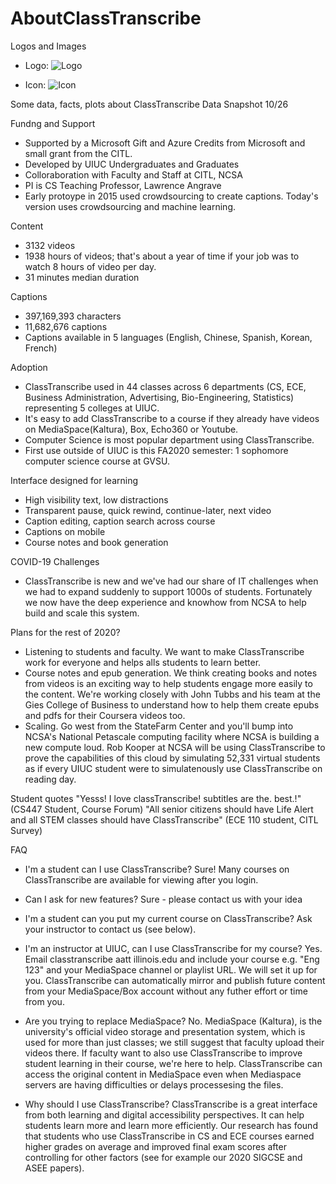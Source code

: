 # AboutClassTranscribe

Logos and Images
* Logo: 
![Logo](https://raw.githubusercontent.com/classtranscribe/FrontEnd/staging/src/assets/images/brand-text-dark.png)


* Icon:
![Icon](https://raw.githubusercontent.com/classtranscribe/FrontEnd/fa1870c89637da9ee4142aa79bb2bb3f3acf4973/src/assets/images/logo-outline.svg)


Some data, facts, plots about ClassTranscribe
Data Snapshot 10/26

Fundng and Support
* Supported by a Microsoft Gift and Azure Credits from Microsoft and small grant from the CITL.
* Developed by UIUC Undergraduates and Graduates
* Colloraboration with Faculty and Staff at CITL, NCSA
* PI is CS Teaching Professor, Lawrence Angrave
* Early protoype in 2015 used crowdsourcing to create captions. Today's version uses crowdsourcing and machine learning.

Content
* 3132 videos
* 1938 hours of videos; that's about a year of time if your job was to watch 8 hours of video per day.
* 31 minutes median duration

Captions
* 397,169,393 characters 
* 11,682,676 captions
* Captions available in 5 languages (English, Chinese, Spanish, Korean, French)

Adoption
* ClassTranscribe used in 44 classes across 6 departments (CS, ECE, Business Administration, Advertising, Bio-Engineering, Statistics) representing 5 colleges at UIUC.
* It's easy to add ClassTranscribe to a course if they already have videos on MediaSpace(Kaltura), Box, Echo360 or Youtube.
* Computer Science is most popular department using ClassTranscribe.
* First use outside of UIUC is this FA2020 semester: 1 sophomore computer science course at GVSU.

Interface designed for learning
* High visibility text, low distractions
* Transparent pause, quick rewind, continue-later, next video
* Caption editing, caption search across course
* Captions on mobile
* Course notes and book generation

COVID-19 Challenges
* ClassTranscribe is new and we've had our share of IT challenges when we had to expand suddenly to support 1000s of students. Fortunately we now have the deep experience and knowhow from NCSA to help build and scale this system.

Plans for the rest of 2020?
* Listening to students and faculty. We want to make ClassTranscribe work for everyone and helps alls students to learn better.
* Course notes and epub generation. We think creating books and notes from videos is an exciting way to help students engage more easily to the content. We're working closely with John Tubbs and his team at the Gies College of Business to understand how to help them create epubs and pdfs for their Coursera videos too.
* Scaling. Go west from the StateFarm Center and you'll bump into NCSA's National Petascale computing facility where NCSA is building a new compute loud. Rob Kooper at NCSA will be using ClassTranscribe to prove the capabilities of this cloud by simulating 52,331 virtual students as if every UIUC student were to simulatenously use ClassTranscribe on reading day. 

Student quotes
"Yesss! I love classTranscribe! subtitles are the. best.!" (CS447 Student, Course Forum)
"All senior citizens should have Life Alert and all STEM classes should have ClassTranscribe" (ECE 110 student, CITL Survey)

FAQ

* I'm a student can I use ClassTranscribe? Sure! Many courses on ClassTranscribe are available for viewing after you login.

* Can I ask for new features? Sure - please contact us with your idea
* I'm a student can you put my current course on ClassTranscribe? Ask your instructor to contact us (see below).

* I'm an  instructor at UIUC, can I use ClassTranscribe for my course? Yes. Email classtranscribe aatt illinois.edu and include your course e.g. "Eng 123" and your MediaSpace channel or playlist URL. We will set it up for you. ClassTranscribe can automatically mirror and publish future content from your MediaSpace/Box account without any futher effort or time from you.

* Are you trying to replace MediaSpace? No. MediaSpace (Kaltura), is the university's official video storage and presentation system, which is used for more than just classes; we still suggest that faculty upload their videos there. If faculty want to also use ClassTranscribe to improve student learning in their course, we're here to help. ClassTranscribe can access the original content in MediaSpace even when Mediaspace servers are having difficulties or delays processesing the files.

* Why should I use ClassTranscribe? ClassTranscribe is a great interface from both learning and digital accessibility perspectives. It can help students learn more and learn more efficiently. Our research has found that students who use ClassTranscribe in CS and ECE courses earned higher grades on average and improved final exam scores after controlling for other factors (see for example our 2020 SIGCSE and ASEE papers).
